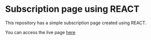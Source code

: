 # Subscription page using REACT

This repository has a simple subscription page created using REACT.

You can access the live page [here]()